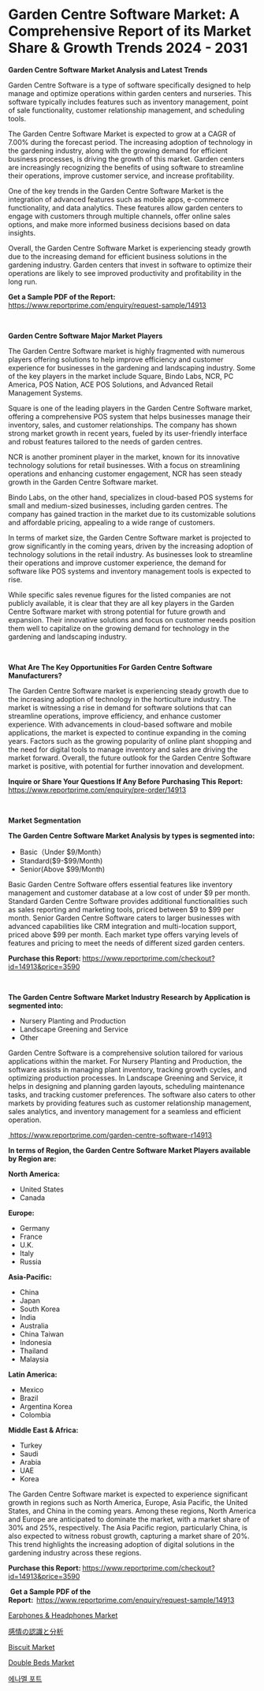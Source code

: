 <p><h1>Garden Centre Software Market: A Comprehensive Report of its Market Share & Growth Trends 2024 - 2031</h1></p><p><strong>Garden Centre Software Market Analysis and Latest Trends</strong></p>
<p><p>Garden Centre Software is a type of software specifically designed to help manage and optimize operations within garden centers and nurseries. This software typically includes features such as inventory management, point of sale functionality, customer relationship management, and scheduling tools.</p><p>The Garden Centre Software Market is expected to grow at a CAGR of 7.00% during the forecast period. The increasing adoption of technology in the gardening industry, along with the growing demand for efficient business processes, is driving the growth of this market. Garden centers are increasingly recognizing the benefits of using software to streamline their operations, improve customer service, and increase profitability.</p><p>One of the key trends in the Garden Centre Software Market is the integration of advanced features such as mobile apps, e-commerce functionality, and data analytics. These features allow garden centers to engage with customers through multiple channels, offer online sales options, and make more informed business decisions based on data insights.</p><p>Overall, the Garden Centre Software Market is experiencing steady growth due to the increasing demand for efficient business solutions in the gardening industry. Garden centers that invest in software to optimize their operations are likely to see improved productivity and profitability in the long run.</p></p>
<p><strong>Get a Sample PDF of the Report:&nbsp;</strong> <a href="https://www.reportprime.com/enquiry/request-sample/14913">https://www.reportprime.com/enquiry/request-sample/14913</a></p>
<p>&nbsp;</p>
<p><strong>Garden Centre Software Major Market Players</strong></p>
<p><p>The Garden Centre Software market is highly fragmented with numerous players offering solutions to help improve efficiency and customer experience for businesses in the gardening and landscaping industry. Some of the key players in the market include Square, Bindo Labs, NCR, PC America, POS Nation, ACE POS Solutions, and Advanced Retail Management Systems.</p><p>Square is one of the leading players in the Garden Centre Software market, offering a comprehensive POS system that helps businesses manage their inventory, sales, and customer relationships. The company has shown strong market growth in recent years, fueled by its user-friendly interface and robust features tailored to the needs of garden centres.</p><p>NCR is another prominent player in the market, known for its innovative technology solutions for retail businesses. With a focus on streamlining operations and enhancing customer engagement, NCR has seen steady growth in the Garden Centre Software market.</p><p>Bindo Labs, on the other hand, specializes in cloud-based POS systems for small and medium-sized businesses, including garden centres. The company has gained traction in the market due to its customizable solutions and affordable pricing, appealing to a wide range of customers.</p><p>In terms of market size, the Garden Centre Software market is projected to grow significantly in the coming years, driven by the increasing adoption of technology solutions in the retail industry. As businesses look to streamline their operations and improve customer experience, the demand for software like POS systems and inventory management tools is expected to rise.</p><p>While specific sales revenue figures for the listed companies are not publicly available, it is clear that they are all key players in the Garden Centre Software market with strong potential for future growth and expansion. Their innovative solutions and focus on customer needs position them well to capitalize on the growing demand for technology in the gardening and landscaping industry.</p></p>
<p>&nbsp;</p>
<p><strong>What Are The Key Opportunities For Garden Centre Software Manufacturers?</strong></p>
<p><p>The Garden Centre Software market is experiencing steady growth due to the increasing adoption of technology in the horticulture industry. The market is witnessing a rise in demand for software solutions that can streamline operations, improve efficiency, and enhance customer experience. With advancements in cloud-based software and mobile applications, the market is expected to continue expanding in the coming years. Factors such as the growing popularity of online plant shopping and the need for digital tools to manage inventory and sales are driving the market forward. Overall, the future outlook for the Garden Centre Software market is positive, with potential for further innovation and development.</p></p>
<p><strong>Inquire or Share Your Questions If Any Before Purchasing This Report:</strong> <a href="https://www.reportprime.com/enquiry/pre-order/14913">https://www.reportprime.com/enquiry/pre-order/14913</a></p>
<p>&nbsp;</p>
<p><strong>Market Segmentation</strong></p>
<p><strong>The Garden Centre Software Market Analysis by types is segmented into:</strong></p>
<p><ul><li>Basic（Under $9/Month）</li><li>Standard($9-$99/Month)</li><li>Senior(Above $99/Month)</li></ul></p>
<p><p>Basic Garden Centre Software offers essential features like inventory management and customer database at a low cost of under $9 per month. Standard Garden Centre Software provides additional functionalities such as sales reporting and marketing tools, priced between $9 to $99 per month. Senior Garden Centre Software caters to larger businesses with advanced capabilities like CRM integration and multi-location support, priced above $99 per month. Each market type offers varying levels of features and pricing to meet the needs of different sized garden centers.</p></p>
<p><strong>Purchase this Report:&nbsp;</strong><a href="https://www.reportprime.com/checkout?id=14913&price=3590">https://www.reportprime.com/checkout?id=14913&price=3590</a></p>
<p>&nbsp;</p>
<p><strong>The Garden Centre Software Market Industry Research by Application is segmented into:</strong></p>
<p><ul><li>Nursery Planting and Production</li><li>Landscape Greening and Service</li><li>Other</li></ul></p>
<p><p>Garden Centre Software is a comprehensive solution tailored for various applications within the market. For Nursery Planting and Production, the software assists in managing plant inventory, tracking growth cycles, and optimizing production processes. In Landscape Greening and Service, it helps in designing and planning garden layouts, scheduling maintenance tasks, and tracking customer preferences. The software also caters to other markets by providing features such as customer relationship management, sales analytics, and inventory management for a seamless and efficient operation.</p></p>
<p><a href="https://www.reportprime.com/garden-centre-software-r14913">&nbsp;https://www.reportprime.com/garden-centre-software-r14913</a></p>
<p><strong>In terms of Region, the Garden Centre Software Market Players available by Region are:</strong></p>
<p>
    <p> <strong> North America: </strong>
        <ul>
            <li>United States</li>
            <li>Canada</li>
        </ul>
        </p> 
    <p> <strong> Europe: </strong>
        <ul>
            <li>Germany</li>
            <li>France</li>
            <li>U.K.</li>
            <li>Italy</li>
            <li>Russia</li>
        </ul>
        </p> 
    <p> <strong> Asia-Pacific: </strong>
        <ul>
            <li>China</li>
            <li>Japan</li>
            <li>South Korea</li>
            <li>India</li>
            <li>Australia</li>
            <li>China Taiwan</li>
            <li>Indonesia</li>
            <li>Thailand</li>
            <li>Malaysia</li>
        </ul>
        </p> 
    <p> <strong> Latin America: </strong>
        <ul>
            <li>Mexico</li>
            <li>Brazil</li>
            <li>Argentina Korea</li>
            <li>Colombia</li>
        </ul>
        </p> 
    <p> <strong> Middle East & Africa: </strong>
        <ul>
            <li>Turkey</li>
            <li>Saudi</li>
            <li>Arabia</li>
            <li>UAE</li>
            <li>Korea</li>
        </ul>
    </p>
    </p>
<p><p>The Garden Centre Software market is expected to experience significant growth in regions such as North America, Europe, Asia Pacific, the United States, and China in the coming years. Among these regions, North America and Europe are anticipated to dominate the market, with a market share of 30% and 25%, respectively. The Asia Pacific region, particularly China, is also expected to witness robust growth, capturing a market share of 20%. This trend highlights the increasing adoption of digital solutions in the gardening industry across these regions.</p></p>
<p><strong>Purchase this Report: </strong><a href="https://www.reportprime.com/checkout?id=14913&price=3590">https://www.reportprime.com/checkout?id=14913&price=3590</a></p>
<p>&nbsp;<strong>Get a Sample PDF of the Report:&nbsp;&nbsp;</strong><a href="https://www.reportprime.com/enquiry/request-sample/14913">https://www.reportprime.com/enquiry/request-sample/14913</a></p>
<p><strong></strong></p>
<p><p><a href="https://www.linkedin.com/pulse/earphones-amp-headphones-market-comprehensive-assessment-type-iepie">Earphones & Headphones Market</a></p><p><a href="https://github.com/cbigkbh02719/Market-Research-Report-List-2/blob/main/367816181215.md">感情の認識と分析</a></p><p><a href="https://www.linkedin.com/pulse/biscuitnbspmarket-focuses-market-share-size-projected-forecast-ds7xe">Biscuit Market</a></p><p><a href="https://issuu.com/reportprime-2/docs/double-beds-market-size-2030.pptx">Double Beds Market</a></p><p><a href="https://github.com/Penelolack456456/Market-Research-Report-List-1/blob/main/391297275705.md">에나멜 포트</a></p></p>
